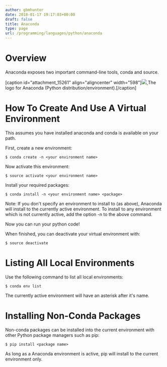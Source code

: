 ```yaml
---
author: gbmhunter
date: 2018-01-17 19:17:03+00:00
draft: false
title: Anaconda
type: page
url: /programming/languages/python/anaconda
---
```


# Overview




Anaconda exposes two important command-line tools, conda and source.



[caption id="attachment_15261" align="aligncenter" width="598"][![](/images/2018/02/anaconda-python-logo.png)
](/images/2018/02/anaconda-python-logo.png) The logo for Anaconda (Python distribution/environment).[/caption]



# How To Create And Use A Virtual Environment




This assumes you have installed anaconda and conda is available on your path.




First, create a new environment:



    
    $ conda create -n <your environment name>




Now activate this environment:



    
    $ source activate <your environment name>




Install your required packages:



    
    $ conda install -n <your environment name> <package>




Note: If you don't specify an environment to install to (as above), Anaconda will install to the currently active environment. To install to any environment which is not currently active, add the option -n <your environment name> to the above command.




Now you can run your python code!




When finished, you can deactivate your virtual environment with:



    
    $ source deactivate




# Listing All Local Environments




Use the following command to list all local environments:



    
    $ conda env list




The currently active environment will have an asterisk after it's name.




# Installing Non-Conda Packages




Non-conda packages can be installed into the current environment with other Python package managers such as pip:



    
    $ pip install <package name>




As long as a Anaconda environment is active, pip will install to the current environment only.
